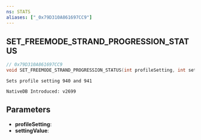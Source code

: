 ```yaml
---
ns: STATS 
aliases: ["_0x79D310A861697CC9"] 
---
```


## SET_FREEMODE_STRAND_PROGRESSION_STATUS

```c
// 0x79D310A861697CC9 
void SET_FREEMODE_STRAND_PROGRESSION_STATUS(int profileSetting, int settingValue);
```

```
Sets profile setting 940 and 941
```

```
NativeDB Introduced: v2699
```

## Parameters
* **profileSetting**:
* **settingValue**:
